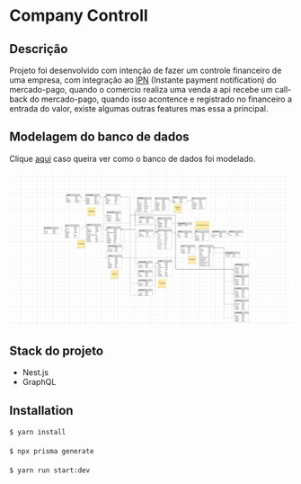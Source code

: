# Company Controll

## Descrição

Projeto foi desenvolvido com intenção de fazer um controle financeiro de uma empresa, com integração ao [IPN](https://www.mercadopago.com.br/developers/pt/docs/your-integrations/notifications/ipn) (Instante payment notification) do mercado-pago, quando o comercio realiza uma venda a api recebe um call-back do mercado-pago, quando isso acontence e registrado no financeiro a entrada do valor, existe algumas outras features mas essa a principal.

## Modelagem do banco de dados

Clique [aqui](https://lucid.app/lucidchart/9249def4-21d5-44d8-83bb-2ef53547f01d/edit?viewport_loc=-2018%2C-1586%2C3328%2C1656%2C0_0&invitationId=inv_4b933de3-829c-443e-baa3-15975fece2e0) caso queira ver como o banco de dados foi modelado.

![Alt text](lucid-data-base.png)

## Stack do projeto

- Nest.js
- GraphQL

## Installation

```bash
$ yarn install

$ npx prisma generate

$ yarn run start:dev
```
